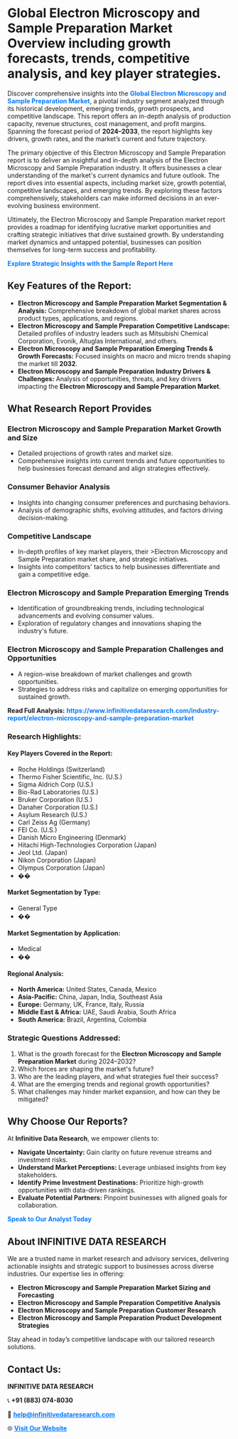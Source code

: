 <h1>Global Electron Microscopy and Sample Preparation Market Overview including growth forecasts, trends, competitive analysis, and key player strategies.</h1>
<p>
Discover comprehensive insights into the 
<a href="https://www.infinitivedataresearch.com/industry-report/electron-microscopy-and-sample-preparation-market" rel="dofollow" style="color: #007BFF; text-decoration: none;"><strong>Global Electron Microscopy and Sample Preparation Market</strong></a>, a pivotal industry segment analyzed through its historical development, emerging trends, growth prospects, and competitive landscape. This report offers an in-depth analysis of production capacity, revenue structures, cost management, and profit margins. Spanning the forecast period of <strong>2024–2033</strong>, the report highlights key drivers, growth rates, and the market’s current and future trajectory.
</p>
<p>
The primary objective of this Electron Microscopy and Sample Preparation report is to deliver an insightful and in-depth analysis of the Electron Microscopy and Sample Preparation industry. It offers businesses a clear understanding of the market's current dynamics and future outlook. The report dives into essential aspects, including market size, growth potential, competitive landscapes, and emerging trends. By exploring these factors comprehensively, stakeholders can make informed decisions in an ever-evolving business environment.
</p>
<p>
Ultimately, the Electron Microscopy and Sample Preparation market report provides a roadmap for identifying lucrative market opportunities and crafting strategic initiatives that drive sustained growth. By understanding market dynamics and untapped potential, businesses can position themselves for long-term success and profitability.
</p>
<p>
<a href="https://www.infinitivedataresearch.com/request-sample/reportId=108270" style="color: #007BFF; text-decoration: none;"><strong>Explore Strategic Insights with the Sample Report Here</strong></a>
</p>

<h2>Key Features of the Report:</h2>
<ul>
<li><strong>Electron Microscopy and Sample Preparation Market Segmentation & Analysis:</strong> Comprehensive breakdown of global market shares across product types, applications, and regions.</li>
<li><strong>Electron Microscopy and Sample Preparation Competitive Landscape:</strong> Detailed profiles of industry leaders such as Mitsubishi Chemical Corporation, Evonik, Altuglas International, and others.</li>
<li><strong>Electron Microscopy and Sample Preparation Emerging Trends & Growth Forecasts:</strong> Focused insights on macro and micro trends shaping the market till <strong>2032</strong>.</li>
<li><strong>Electron Microscopy and Sample Preparation Industry Drivers & Challenges:</strong> Analysis of opportunities, threats, and key drivers impacting the <strong>Electron Microscopy and Sample Preparation Market</strong>.</li>
</ul>

<h2>What Research Report Provides</h2>
<h3>Electron Microscopy and Sample Preparation Market Growth and Size</h3>
<ul>
<li>Detailed projections of growth rates and market size.</li>
<li>Comprehensive insights into current trends and future opportunities to help businesses forecast demand and align strategies effectively.</li>
</ul>

<h3>Consumer Behavior Analysis</h3>
<ul>
<li>Insights into changing consumer preferences and purchasing behaviors.</li>
<li>Analysis of demographic shifts, evolving attitudes, and factors driving decision-making.</li>
</ul>

<h3>Competitive Landscape</h3>
<ul>
<li>In-depth profiles of key market players, their >Electron Microscopy and Sample Preparation market share, and strategic initiatives.</li>
<li>Insights into competitors' tactics to help businesses differentiate and gain a competitive edge.</li>
</ul>

<h3>Electron Microscopy and Sample Preparation Emerging Trends</h3>
<ul>
<li>Identification of groundbreaking trends, including technological advancements and evolving consumer values.</li>
<li>Exploration of regulatory changes and innovations shaping the industry's future.</li>
</ul>

<h3>Electron Microscopy and Sample Preparation Challenges and Opportunities</h3>
<ul>
<li>A region-wise breakdown of market challenges and growth opportunities.</li>
<li>Strategies to address risks and capitalize on emerging opportunities for sustained growth.</li>
</ul>
<p><strong>Read Full Analysis:</strong> <a href="https://www.infinitivedataresearch.com/industry-report/electron-microscopy-and-sample-preparation-market" rel="dofollow" style="color: #007BFF; text-decoration: none;"><strong>https://www.infinitivedataresearch.com/industry-report/electron-microscopy-and-sample-preparation-market</strong></a></p>
<h3>Research Highlights:</h3>
<h4>Key Players Covered in the Report:</h4>
<ul><li>Roche Holdings (Switzerland)</li><li>Thermo Fisher Scientific, Inc. (U.S.)</li><li>Sigma Aldrich Corp (U.S.)</li><li>Bio-Rad Laboratories (U.S.)</li><li>Bruker Corporation (U.S.)</li><li>Danaher Corporation (U.S.)</li><li>Asylum Research (U.S.)</li><li>Carl Zeiss Ag (Germany)</li><li>FEI Co. (U.S.)</li><li>Danish Micro Engineering (Denmark)</li><li>Hitachi High-Technologies Corporation (Japan)</li><li>Jeol Ltd. (Japan)</li><li>Nikon Corporation (Japan)</li><li>Olympus Corporation (Japan)</li><li>��</li></ul>
<h4>Market Segmentation by Type:</h4>
<ul><li>General Type</li><li>��</li></ul>
<h4>Market Segmentation by Application:</h4>
<ul><li>Medical</li><li>��</li></ul>

<h4>Regional Analysis:</h4>
<ul>
<li><strong>North America:</strong> United States, Canada, Mexico</li>
<li><strong>Asia-Pacific:</strong> China, Japan, India, Southeast Asia</li>
<li><strong>Europe:</strong> Germany, UK, France, Italy, Russia</li>
<li><strong>Middle East & Africa:</strong> UAE, Saudi Arabia, South Africa</li>
<li><strong>South America:</strong> Brazil, Argentina, Colombia</li>
</ul>

<h3>Strategic Questions Addressed:</h3>
<ol>
<li>What is the growth forecast for the <strong>Electron Microscopy and Sample Preparation Market</strong> during 2024–2032?</li>
<li>Which forces are shaping the market's future?</li>
<li>Who are the leading players, and what strategies fuel their success?</li>
<li>What are the emerging trends and regional growth opportunities?</li>
<li>What challenges may hinder market expansion, and how can they be mitigated?</li>
</ol>

<h2>Why Choose Our Reports?</h2>
<p>At <strong>Infinitive Data Research</strong>, we empower clients to:</p>
<ul>
<li><strong>Navigate Uncertainty:</strong> Gain clarity on future revenue streams and investment risks.</li>
<li><strong>Understand Market Perceptions:</strong> Leverage unbiased insights from key stakeholders.</li>
<li><strong>Identify Prime Investment Destinations:</strong> Prioritize high-growth opportunities with data-driven rankings.</li>
<li><strong>Evaluate Potential Partners:</strong> Pinpoint businesses with aligned goals for collaboration.</li>
</ul>
<p><a href="https://www.infinitivedataresearch.com/industry-report/electron-microscopy-and-sample-preparation-market" rel="dofollow" style="color: #007BFF; text-decoration: none;"><strong>Speak to Our Analyst Today</strong></a></p>

<h2>About INFINITIVE DATA RESEARCH</h2>
<p>We are a trusted name in market research and advisory services, delivering actionable insights and strategic support to businesses across diverse industries. Our expertise lies in offering:</p>
<ul>
<li><strong>Electron Microscopy and Sample Preparation Market Sizing and Forecasting</strong></li>
<li><strong>Electron Microscopy and Sample Preparation Competitive Analysis</strong></li>
<li><strong>Electron Microscopy and Sample Preparation Customer Research</strong></li>
<li><strong>Electron Microscopy and Sample Preparation Product Development Strategies</strong></li>
</ul>
<p>Stay ahead in today’s competitive landscape with our tailored research solutions.</p>

<h2>Contact Us:</h2>
<p><strong>INFINITIVE DATA RESEARCH</strong></p>
<p>📞 <strong>+91 (883) 074-8030</strong></p>
<p>📧 <strong><a href="mailto:help@infinitivedataresearch.com" style="color: #007BFF;">help@infinitivedataresearch.com</a></strong></p>
<p>🌐 <strong><a href="https://www.infinitivedataresearch.com" rel="dofollow" style="color: #007BFF;">Visit Our Website</a></strong></p>